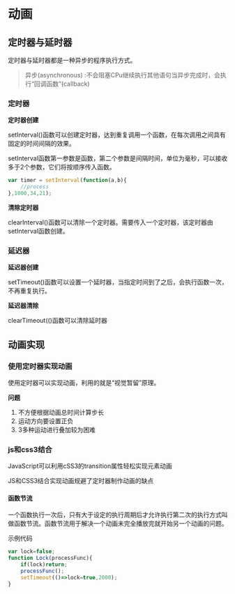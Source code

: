 # 动画

## 定时器与延时器

定时器与延时器都是一种异步的程序执行方式。

> 异步(asynchronous) :不会阻塞CPu继续执行其他语句当异步完成时，会执行“回调函数”(callback)

### 定时器

**定时器创建**

setInterval()函数可以创建定时器，达到重复调用一个函数，在每次调用之间具有固定的时间间隔的效果。

setInterval函数第一参数是函数，第二个参数是间隔时间，单位为毫秒，可以接收多于2个参数，它们将按顺序传入函数。

```javascript
var timer = setInterval(function(a,b){
    //process
},1000,34,21);
```

**清除定时器**

clearInterval()函数可以清除一个定时器。需要传入一个定时器，该定时器由setInterval函数创建。

### 延迟器

**延迟器创建**

setTimeout()函数可以设置一个延时器，当指定时间到了之后，会执行函数一次，不再重复执行。

**延迟器清除**

clearTimeout(()函数可以清除延时器

## 动画实现

### 使用定时器实现动画

使用定时器可以实现动画，利用的就是“视觉暂留”原理。

**问题**

1. 不方便根据动画总时间计算步长
2. 运动方向要设置正负
3. 3多种运动进行叠加较为困难

### js和css3结合

JavaScript可以利用cSS3的transition属性轻松实现元素动画

JS和CSS3结合实现动画规避了定时器制作动画的缺点

#### 函数节流

一个函数执行一次后，只有大于设定的执行周期后才允许执行第二次的执行方式叫做函数节流。函数节流用于解决一个动画未完全播放完就开始另一个动画的问题。

示例代码

```javascript
var lock=false;
function Lock(processFunc){
    if(lock)return;
    processFunc();
    setTimeout(()=>lock=true,2000);
}
```

